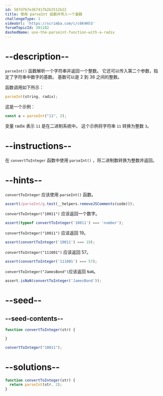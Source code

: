 ```yaml
---
id: 587d7b7e367417b2b2512b22
title: 使用 parseInt 函数并传入一个基数
challengeType: 1
videoUrl: 'https://scrimba.com/c/c6K4Kh3'
forumTopicId: 301182
dashedName: use-the-parseint-function-with-a-radix
---
```


# --description--

`parseInt()` 函数解析一个字符串并返回一个整数。 它还可以传入第二个参数，指定了字符串中数字的基数。 基数可以是 2 到 36 之间的整数。

函数调用如下所示：

```js
parseInt(string, radix);
```

这是一个示例：

```js
const a = parseInt("11", 2);
```

变量 radix 表示 `11` 是在二进制系统中。 这个示例将字符串 `11` 转换为整数 `3`。

# --instructions--

在 `convertToInteger` 函数中使用 `parseInt()` ，将二进制数转换为整数并返回。

# --hints--

`convertToInteger` 应该使用 `parseInt()` 函数。

```js
assert(/parseInt/g.test(__helpers.removeJSComments(code)));
```

`convertToInteger("10011")` 应该返回一个数字。

```js
assert(typeof convertToInteger('10011') === 'number');
```

`convertToInteger("10011")` 应该返回 19。

```js
assert(convertToInteger('10011') === 19);
```

`convertToInteger("111001")` 应该返回 57。

```js
assert(convertToInteger('111001') === 57);
```

`convertToInteger("JamesBond")`应该返回 `NaN`。

```js
assert.isNaN(convertToInteger('JamesBond'));
```

# --seed--

## --seed-contents--

```js
function convertToInteger(str) {

}

convertToInteger("10011");
```

# --solutions--

```js
function convertToInteger(str) {
  return parseInt(str, 2);
}
```
